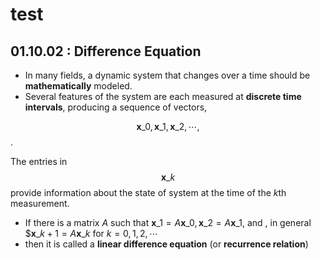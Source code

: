 # test

## 01.10.02 : Difference Equation

* In many fields, a dynamic system that changes over a time should be **mathematically** modeled. 
* Several features of the system are each measured at **discrete time intervals**, producing a sequence of vectors, 

$$ \textbf{x}\_0, \textbf{x}\_1, \textbf{x}\_2, \cdots, $$. 

The entries in $$\textbf{x}\_k$$ provide information about the state of system at the time of the $k$th measurement.

* If there is a matrix $A$ such that $\textbf{x}\_1=A\textbf{x}\_0, \textbf{x}\_2=A\textbf{x}\_1$, and , in general $$\textbf{x}\_{k+1}=A\textbf{x}\_k \text{  for }k=0,1,2,\cdots$
* then it is called a **linear difference equation** \(or **recurrence relation**\)

